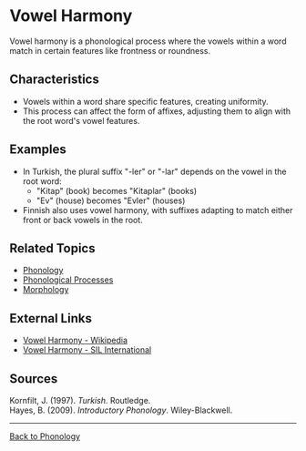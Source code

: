 # Vowel Harmony

Vowel harmony is a phonological process where the vowels within a word match in certain features like frontness or roundness.

## Characteristics

- Vowels within a word share specific features, creating uniformity.
- This process can affect the form of affixes, adjusting them to align with the root word's vowel features.

## Examples

- In Turkish, the plural suffix "-ler" or "-lar" depends on the vowel in the root word:
  - "Kitap" (book) becomes "Kitaplar" (books)
  - "Ev" (house) becomes "Evler" (houses)
- Finnish also uses vowel harmony, with suffixes adapting to match either front or back vowels in the root.


## Related Topics

- [Phonology](../Core/honology.md)
- [Phonological Processes](Phonological-Processes.md)
- [Morphology](../../Morphology/README.md)

## External Links

- [Vowel Harmony - Wikipedia](https://en.wikipedia.org/wiki/Vowel_harmony)
- [Vowel Harmony - SIL International](https://glossary.sil.org/term/vowel-harmony)

## Sources

Kornfilt, J. (1997). *Turkish*. Routledge.  
Hayes, B. (2009). *Introductory Phonology*. Wiley-Blackwell.

---

[Back to Phonology](../README.md)
